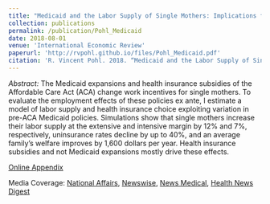 ```yaml
---
title: "Medicaid and the Labor Supply of Single Mothers: Implications for Health Care Reform"
collection: publications
permalink: /publication/Pohl_Medicaid
date: 2018-08-01
venue: 'International Economic Review'
paperurl: 'http://rvpohl.github.io/files/Pohl_Medicaid.pdf'
citation: 'R. Vincent Pohl. 2018. “Medicaid and the Labor Supply of Single Mothers: Implications for Health Care Reform.” <i>International Economic Review</i> 59(3), 1283–1313.'
---
```


<i>Abstract:</i> The Medicaid expansions and health insurance subsidies of the Affordable Care Act (ACA) change work incentives for single mothers. To evaluate the employment effects of these policies ex ante, I estimate a model of labor supply and health insurance choice exploiting variation in pre-ACA Medicaid policies. Simulations show that single mothers increase their labor supply at the extensive and intensive margin by 12% and 7%, respectively, uninsurance rates decline by up to 40%, and an average family’s welfare improves by 1,600 dollars per year. Health insurance subsidies and not Medicaid expansions mostly drive these effects.

[Online Appendix](http://rvpohl.github.io/files/Pohl_Medicaid_App.pdf)

Media Coverage: [National Affairs](https://nationalaffairs.com/blog/detail/findings-a-daily-roundup/sick-system), [Newswise](https://www.newswise.com/articles/affordable-care-act-puts-single-mothers-to-work), [News Medical](https://www.news-medical.net/news/20180817/Single-mothers-work-more-when-government-provides-better-health-insurance-says-research.aspx), [Health News Digest](http://www.healthnewsdigest.com/news/Women_s_Health_260/Affordable-Care-Act-Puts-Single-Mothers-to-Work.shtml)
